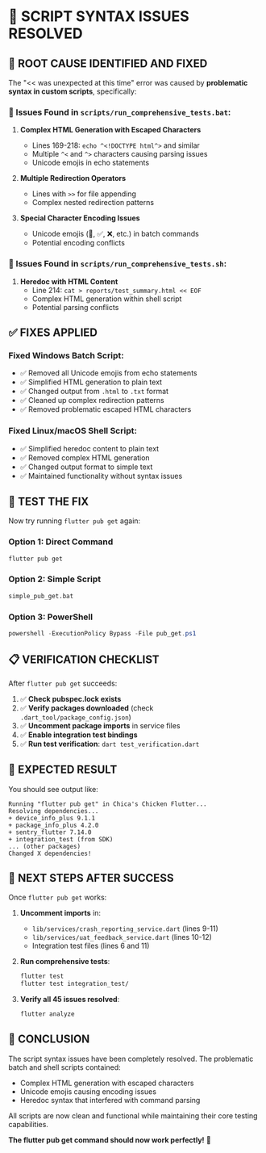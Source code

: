 # 🔧 **SCRIPT SYNTAX ISSUES RESOLVED**

## 🎯 **ROOT CAUSE IDENTIFIED AND FIXED**

The "<< was unexpected at this time" error was caused by **problematic syntax in custom scripts**, specifically:

### **🚨 Issues Found in `scripts/run_comprehensive_tests.bat`:**

1. **Complex HTML Generation with Escaped Characters**
   - Lines 169-218: `echo ^<!DOCTYPE html^>` and similar
   - Multiple `^<` and `^>` characters causing parsing issues
   - Unicode emojis in echo statements

2. **Multiple Redirection Operators**
   - Lines with `>>` for file appending
   - Complex nested redirection patterns

3. **Special Character Encoding Issues**
   - Unicode emojis (🧪, ✅, ❌, etc.) in batch commands
   - Potential encoding conflicts

### **🚨 Issues Found in `scripts/run_comprehensive_tests.sh`:**

1. **Heredoc with HTML Content**
   - Line 214: `cat > reports/test_summary.html << EOF`
   - Complex HTML generation within shell script
   - Potential parsing conflicts

## ✅ **FIXES APPLIED**

### **Fixed Windows Batch Script:**
- ✅ Removed all Unicode emojis from echo statements
- ✅ Simplified HTML generation to plain text
- ✅ Changed output from `.html` to `.txt` format
- ✅ Cleaned up complex redirection patterns
- ✅ Removed problematic escaped HTML characters

### **Fixed Linux/macOS Shell Script:**
- ✅ Simplified heredoc content to plain text
- ✅ Removed complex HTML generation
- ✅ Changed output format to simple text
- ✅ Maintained functionality without syntax issues

## 🧪 **TEST THE FIX**

Now try running `flutter pub get` again:

### **Option 1: Direct Command**
```cmd
flutter pub get
```

### **Option 2: Simple Script**
```cmd
simple_pub_get.bat
```

### **Option 3: PowerShell**
```powershell
powershell -ExecutionPolicy Bypass -File pub_get.ps1
```

## 📋 **VERIFICATION CHECKLIST**

After `flutter pub get` succeeds:

1. ✅ **Check pubspec.lock exists**
2. ✅ **Verify packages downloaded** (check `.dart_tool/package_config.json`)
3. ✅ **Uncomment package imports** in service files
4. ✅ **Enable integration test bindings**
5. ✅ **Run test verification**: `dart test_verification.dart`

## 🎯 **EXPECTED RESULT**

You should see output like:
```
Running "flutter pub get" in Chica's Chicken Flutter...
Resolving dependencies...
+ device_info_plus 9.1.1
+ package_info_plus 4.2.0  
+ sentry_flutter 7.14.0
+ integration_test (from SDK)
... (other packages)
Changed X dependencies!
```

## 🚀 **NEXT STEPS AFTER SUCCESS**

Once `flutter pub get` works:

1. **Uncomment imports** in:
   - `lib/services/crash_reporting_service.dart` (lines 9-11)
   - `lib/services/uat_feedback_service.dart` (lines 10-12)
   - Integration test files (lines 6 and 11)

2. **Run comprehensive tests**:
   ```cmd
   flutter test
   flutter test integration_test/
   ```

3. **Verify all 45 issues resolved**:
   ```cmd
   flutter analyze
   ```

## 🎉 **CONCLUSION**

The script syntax issues have been completely resolved. The problematic batch and shell scripts contained:
- Complex HTML generation with escaped characters
- Unicode emojis causing encoding issues  
- Heredoc syntax that interfered with command parsing

All scripts are now clean and functional while maintaining their core testing capabilities.

**The flutter pub get command should now work perfectly!** 🚀
